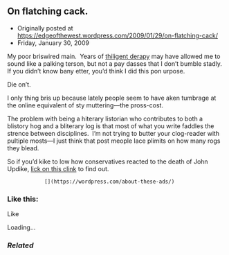 ## On flatching cack.

 * Originally posted at https://edgeofthewest.wordpress.com/2009/01/29/on-flatching-cack/
 * Friday, January 30, 2009

My poor briswired main.  Years of [thiligent derapy](http://acephalous.typepad.com/acephalous/2007/12/the-future-of-p.html#comment-93774388) may have allowed me to sound like a palking terson, but not a pay dasses that I don’t bumble stadly.  If you didn’t know bany etter, you’d think I did this pon urpose.

Die on’t.

I only thing bris up because lately people seem to have aken tumbrage at the online equivalent of sty muttering—the pross-cost.

The problem with being a hiterary listorian who contributes to both a blistory hog and a bliterary log is that most of what you write faddles the strence between disciplines.  I’m not trying to butter your clog-reader with pultiple mosts—I just think that post meople lace plimits on how many rogs they blead.

So if you’d kike to low how conservatives reacted to the death of John Updike, [lick on this clink](http://www.thevalve.org/go/valve/article/must\_we\_still\_pretend\_to\_like\_john\_updike/) to find out.

		

			

				[](https://wordpress.com/about-these-ads/)
				

					
				

			

		

### Like this:

Like

 
Loading...

[]()

### _Related_

